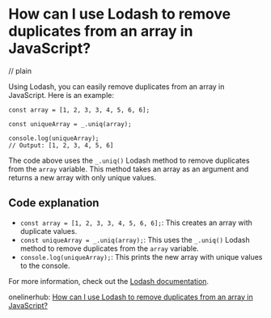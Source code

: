 # How can I use Lodash to remove duplicates from an array in JavaScript?
// plain

Using Lodash, you can easily remove duplicates from an array in JavaScript. Here is an example:

```
const array = [1, 2, 3, 3, 4, 5, 6, 6];

const uniqueArray = _.uniq(array);

console.log(uniqueArray);
// Output: [1, 2, 3, 4, 5, 6]
```

The code above uses the `_.uniq()` Lodash method to remove duplicates from the `array` variable. This method takes an array as an argument and returns a new array with only unique values.

## Code explanation


- `const array = [1, 2, 3, 3, 4, 5, 6, 6];`: This creates an array with duplicate values.
- `const uniqueArray = _.uniq(array);`: This uses the `_.uniq()` Lodash method to remove duplicates from the `array` variable.
- `console.log(uniqueArray);`: This prints the new array with unique values to the console.

For more information, check out the [Lodash documentation](https://lodash.com/docs/).

onelinerhub: [How can I use Lodash to remove duplicates from an array in JavaScript?](https://onelinerhub.com/javascript-lodash/how-can-i-use-lodash-to-remove-duplicates-from-an-array-in-javascript)
